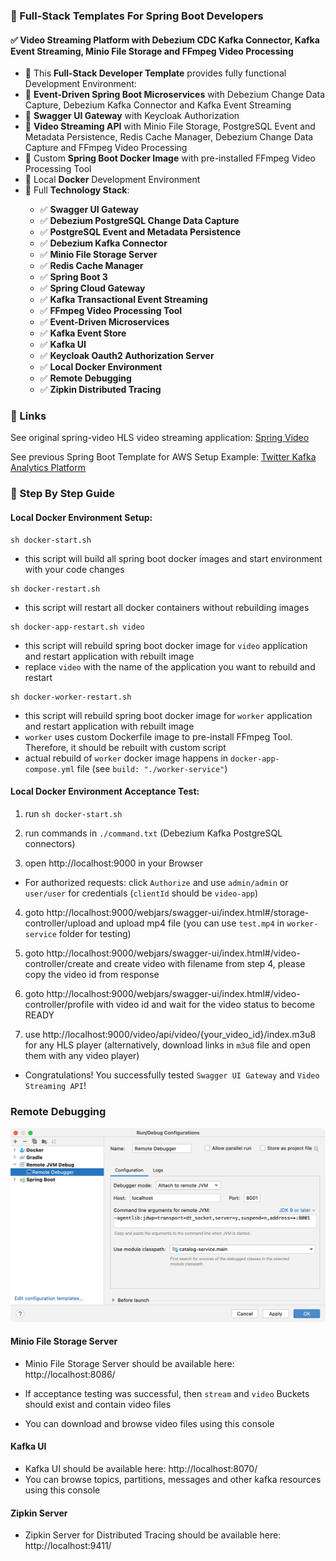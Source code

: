 ### 📖 Full-Stack Templates For Spring Boot Developers

#### ✅ Video Streaming Platform with Debezium CDC Kafka Connector, Kafka Event Streaming, Minio File Storage and FFmpeg Video Processing

<ul style="list-style-type:disc">
    <li>📖 This <b>Full-Stack Developer Template</b> provides fully functional Development Environment:</li>
    <li>📖 <b>Event-Driven Spring Boot Microservices</b> with Debezium Change Data Capture, Debezium Kafka Connector and Kafka Event Streaming</li>
    <li>📖 <b>Swagger UI Gateway</b> with Keycloak Authorization</li>
    <li>📖 <b>Video Streaming API</b> with Minio File Storage, PostgreSQL Event and Metadata Persistence, Redis Cache Manager, Debezium Change Data Capture and FFmpeg Video Processing</li>
    <li>📖 Custom <b>Spring Boot Docker Image</b> with pre-installed FFmpeg Video Processing Tool</li>
    <li>📖 Local <b>Docker</b> Development Environment</li>
  <li>📖 Full <b>Technology Stack</b>:</li>
  <ul>
    <li>✅ <b>Swagger UI Gateway</b></li>
    <li>✅ <b>Debezium PostgreSQL Change Data Capture</b></li>
    <li>✅ <b>PostgreSQL Event and Metadata Persistence</b></li>
    <li>✅ <b>Debezium Kafka Connector</b></li>
    <li>✅ <b>Minio File Storage Server</b></li>
    <li>✅ <b>Redis Cache Manager</b></li>
    <li>✅ <b>Spring Boot 3</b></li>
    <li>✅ <b>Spring Cloud Gateway</b></li>
    <li>✅ <b>Kafka Transactional Event Streaming</b></li>
    <li>✅ <b>FFmpeg Video Processing Tool</b></li>
    <li>✅ <b>Event-Driven Microservices</b></li>
    <li>✅ <b>Kafka Event Store</b></li>
    <li>✅ <b>Kafka UI</b></li>
    <li>✅ <b>Keycloak Oauth2 Authorization Server</b></li>
    <li>✅ <b>Local Docker Environment</b></li>
    <li>✅ <b>Remote Debugging</b></li>
    <li>✅ <b>Zipkin Distributed Tracing</b></li>
  </ul>
</ul>

### 📖 Links

See original spring-video HLS video streaming application: [Spring Video](https://github.com/joejoe2/spring-video)

See previous Spring Boot Template for AWS Setup Example: [Twitter Kafka Analytics Platform](https://github.com/greeta-twitter-01/twitter-api)

### 📖 Step By Step Guide

#### Local Docker Environment Setup:

```
sh docker-start.sh
```

- this script will build all spring boot docker images and start environment with your code changes

```
sh docker-restart.sh
```

- this script will restart all docker containers without rebuilding images

```
sh docker-app-restart.sh video
```

- this script will rebuild spring boot docker image for `video` application and restart application with rebuilt image
- replace `video` with the name of the application you want to rebuild and restart

```
sh docker-worker-restart.sh
```

- this script will rebuild spring boot docker image for `worker` application and restart application with rebuilt image
- `worker` uses custom Dockerfile image to pre-install FFmpeg Tool. Therefore, it should be rebuilt with custom script
- actual rebuild of `worker` docker image happens in `docker-app-compose.yml` file (see `build: "./worker-service"`)


#### Local Docker Environment Acceptance Test:

1. run `sh docker-start.sh`

2. run commands in `./command.txt` (Debezium Kafka PostgreSQL connectors)

3. open http://localhost:9000 in your Browser

- For authorized requests: click `Authorize` and use `admin/admin` or `user/user` for credentials (`clientId` should be `video-app`)

4. goto http://localhost:9000/webjars/swagger-ui/index.html#/storage-controller/upload and upload mp4 file (you can use `test.mp4` in `worker-service` folder for testing)

5. goto http://localhost:9000/webjars/swagger-ui/index.html#/video-controller/create and create video with filename from step 4, please copy the video id from response

6. goto http://localhost:9000/webjars/swagger-ui/index.html#/video-controller/profile with video id and wait for the video status to become READY

7. use http://localhost:9000/video/api/video/{your_video_id}/index.m3u8 for any HLS player (alternatively, download links in `m3u8` file and open them with any video player)


- Congratulations! You successfully tested `Swagger UI Gateway` and `Video Streaming API`!


### Remote Debugging

![Configuration to debug a containerized Java application from IntelliJ IDEA](documentation/06-14.png)

#### Minio File Storage Server

- Minio File Storage Server should be available here: http://localhost:8086/

- If acceptance testing was successful, then `stream` and `video` Buckets should exist and contain video files

- You can download and browse video files using this console

#### Kafka UI

- Kafka UI should be available here: http://localhost:8070/
- You can browse topics, partitions, messages and other kafka resources using this console

#### Zipkin Server

- Zipkin Server for Distributed Tracing should be available here: http://localhost:9411/
